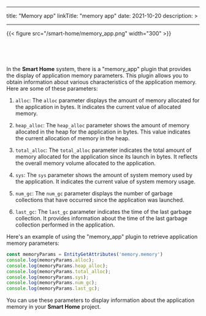 
---
title: "Memory app"
linkTitle: "memory app"
date: 2021-10-20
description: >
  
---

{{< figure src="/smart-home/memory_app.png" width="300" >}}

&nbsp;

&nbsp;

In the **Smart Home** system, there is a "memory_app" plugin that provides the display of application memory parameters. This plugin allows you to obtain information about various characteristics of the application memory. Here are some of these parameters:

1. `alloc`: The `alloc` parameter displays the amount of memory allocated for the application in bytes. It indicates the current value of allocated memory.

2. `heap_alloc`: The `heap_alloc` parameter shows the amount of memory allocated in the heap for the application in bytes. This value indicates the current allocation of memory in the heap.

3. `total_alloc`: The `total_alloc` parameter indicates the total amount of memory allocated for the application since its launch in bytes. It reflects the overall memory volume allocated to the application.

4. `sys`: The `sys` parameter shows the amount of system memory used by the application. It indicates the current value of system memory usage.

5. `num_gc`: The `num_gc` parameter displays the number of garbage collections that have occurred since the application was launched.

6. `last_gc`: The `last_gc` parameter indicates the time of the last garbage collection. It provides information about the time of the last garbage collection performed in the application.

Here's an example of using the "memory_app" plugin to retrieve application memory parameters:

```javascript
const memoryParams = EntityGetAttributes('memory.memory')
console.log(memoryParams.alloc);
console.log(memoryParams.heap_alloc);
console.log(memoryParams.total_alloc);
console.log(memoryParams.sys);
console.log(memoryParams.num_gc);
console.log(memoryParams.last_gc);
```

You can use these parameters to display information about the application memory in your **Smart Home** project.
